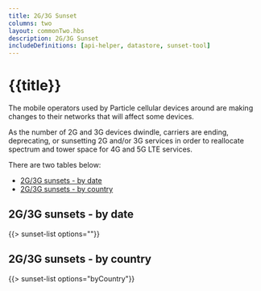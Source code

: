 ```yaml
---
title: 2G/3G Sunset
columns: two
layout: commonTwo.hbs
description: 2G/3G Sunset
includeDefinitions: [api-helper, datastore, sunset-tool]
---
```


# {{title}}

The mobile operators used by Particle cellular devices around are making changes to their networks that will affect some devices.

As the number of 2G and 3G devices dwindle, carriers are ending, deprecating, or sunsetting 2G and/or 3G services in order to reallocate
spectrum and tower space for 4G and 5G LTE services.

There are two tables below:

- [2G/3G sunsets - by date](#2g-3g-sunsets-by-date)
- [2G/3G sunsets - by country](#2g-3g-sunsets-by-country)

## 2G/3G sunsets - by date

{{> sunset-list options=""}}

## 2G/3G sunsets - by country

{{> sunset-list options="byCountry"}}


